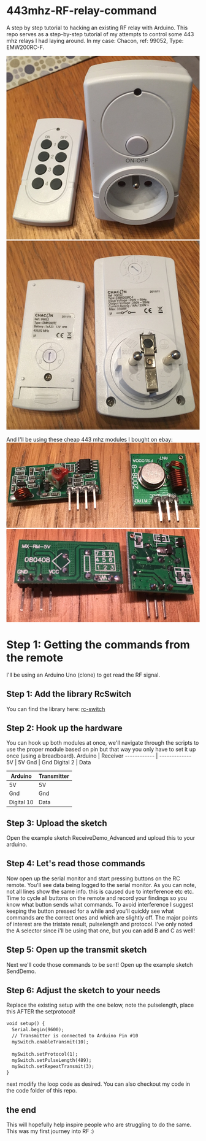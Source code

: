 # 443mhz-RF-relay-command
A step by step tutorial to hacking an existing RF relay with Arduino.
This repo serves as a step-by-step tutorial of my attempts to control some 443 mhz relays I had laying around. In my case: Chacon, ref: 99052, Type: EMW200RC-F.

![Front](https://raw.githubusercontent.com/MrBramme/443mhz-RF-relay-command/master/pics/ChaconFront.jpg)
![Back](https://raw.githubusercontent.com/MrBramme/443mhz-RF-relay-command/master/pics/ChaconBack.jpg)

And I'll be using these cheap 443 mhz modules I bought on ebay:
![Front](https://raw.githubusercontent.com/MrBramme/443mhz-RF-relay-command/master/pics/RFmoduleFront.jpg)
![Back](https://raw.githubusercontent.com/MrBramme/443mhz-RF-relay-command/master/pics/RFmoduleBack.jpg)

# Step 1: Getting the commands from the remote

I'll be using an Arduino Uno (clone) to get read the RF signal.
## Step 1: Add the library RcSwitch
You can find the library here: [rc-switch](https://github.com/sui77/rc-switch)

## Step 2: Hook up the hardware
You can hook up both modules at once, we'll navigate through the scripts to use the proper module based on pin but that way you only have to set it up once (using a breadboard).
Arduino | Receiver
------------ | -------------
5V | 5V
Gnd | Gnd
Digital 2 | Data

Arduino | Transmitter
------------ | -------------
5V | 5V
Gnd | Gnd
Digital 10 | Data


## Step 3: Upload the sketch
Open the example sketch ReceiveDemo_Advanced and upload this to your arduino.

## Step 4: Let's read those commands
Now open up the serial monitor and start pressing buttons on the RC remote. You'll see data being logged to the serial monitor. As you can note, not all lines show the same info. this is caused due to interference etc etc.
Time to cycle all buttons on the remote and record your findings so you know what button sends what commands. To avoid interference I suggest keeping the button pressed for a while and you'll quickly see what commands are the correct ones and which are slightly off.
The major points of interest are the tristate result, pulselength and protocol.
I've only noted the A selector since i'll be using that one, but you can add B and C as well!

## Step 5: Open up the transmit sketch
Next we'll code those commands to be sent! Open up the example sketch SendDemo.

## Step 6: Adjust the sketch to your needs
Replace the existing setup with the one below, note the pulselength, place this AFTER the setprotocol!
```
void setup() {
  Serial.begin(9600);
  // Transmitter is connected to Arduino Pin #10  
  mySwitch.enableTransmit(10);

  mySwitch.setProtocol(1);
  mySwitch.setPulseLength(489);
  mySwitch.setRepeatTransmit(3);
}
```
next modify the loop code as desired. You can also checkout my code in the code folder of this repo.

## the end
This will hopefully help inspire people who are struggling to do the same. This was my first journey into RF :)
